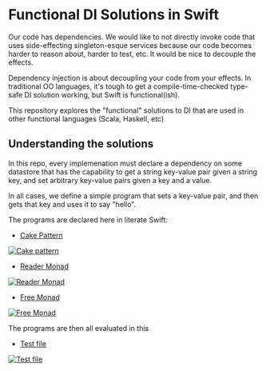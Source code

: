 # Functional DI Solutions in Swift

Our code has dependencies. We would like to not directly invoke code that uses side-effecting singleton-esque services because our code becomes harder to reason about, harder to test, etc. It would be nice to decouple the effects.

Dependency injection is about decoupling your code from your effects. In traditional OO languages, it's tough to get a compile-time-checked type-safe DI solution working, but Swift is functional(ish).

This repository explores the "functional" solutions to DI that are used in other functional languages (Scala, Haskell, etc)

## Understanding the solutions

In this repo, every implemenation must declare a dependency on some datastore that has the capability to get a string key-value pair given a string key, and set arbitrary key-value pairs given a key and a value.

In all cases, we define a simple program that sets a key-value pair, and then gets that key and uses it to say "hello".

The programs are declared here in literate Swift:

* [Cake Pattern](Sources/di-playground/Cake.swift)

[![Cake pattern](img/cake.png)](Sources/di-playground/Cake.swift)

* [Reader Monad](Sources/di-playground/Reader.swift)

[![Reader Monad](img/reader.png)](Sources/di-playground/Reader.swift)

* [Free Monad](Sources/di-playground/Free.swift)

[![Free Monad](img/free.png)](Sources/di-playground/Free.swift)

The programs are then all evaluated in this

* [Test file](Tests/di-playgroundTests/di_playgroundTests.swift)

[![Test file](img/test.png)](Tests/di-playgroundTests/di_playgroundTests.swift)


